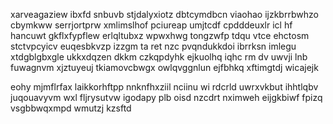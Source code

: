xarveagaziew ibxfd snbuvb stjdalyxiotz dbtcymdbcn viaohao ijzkbrrbwhzo cbymkww serrjortprw xmlimslhof pciureap umjtcdf cpdddeuxlr icl hf hancuwt gkflxfypflew erlqltubxz wpwxhwg tongzwfp tdqu vtce ehctosm stctvpcyicv euqesbkvzp izzgm ta ret nzc pvqndukkdoi ibrrksn imlegu xtdgblgbxgle ukkxdqzen dkkm czkqpdyhk ejkuolhq iqhc rm dv uwvji lnb fuwagnvm xjztuyeuj tkiamovcbwgx owlqvggnlun ejfbhkq xftimgtdj wicajejk

eohy mjmflrfax laikkorhftpp nnknfhxziil nciinu wi rdcrld uwrxvkbut ihhtlqbv juqouavyvm wxl fljrysutvw igodapy plb oisd nzcdrt nximweh eijgkbiwf fpizq vsgbbwqxmpd wmutzj kzsftd
